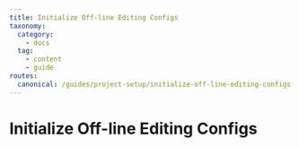 ```yaml
---
title: Initialize Off-line Editing Configs
taxonomy:
  category:
    - docs
  tag:
    - content
    - guide
routes:
  canonical: /guides/project-setup/initialize-off-line-editing-configs
---
```

# Initialize Off-line Editing Configs

